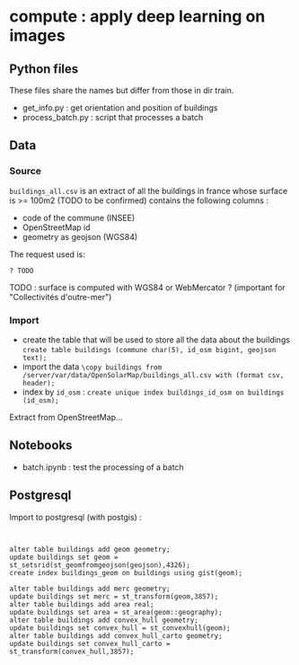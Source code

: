# compute : apply deep learning on images

## Python files

These files share the names but differ from those in dir train.

* get_info.py : get orientation and position of buildings
* process_batch.py : script that processes a batch

## Data

### Source

`buildings_all.csv` is an extract of all the buildings in france whose surface is >= 100m2 (TODO to be confirmed) contains the following columns :

* code of the commune (INSEE)
* OpenStreetMap id
* geometry as geojson (WGS84)

The request used is:
```
? TODO
```

TODO : surface is computed with WGS84 or WebMercator ? (important for "Collectivités d'outre-mer")

### Import

* create the table that will be used to store all the data about the buildings `create table buildings (commune char(5), id_osm bigint, geojson text);`
* import the data `\copy buildings from /server/var/data/OpenSolarMap/buildings_all.csv with (format csv, header);`
* index by `id_osm` : `create unique index buildings_id_osm on buildings (id_osm);`



Extract from OpenStreetMap...

## Notebooks

* batch.ipynb : test the processing of a batch

## Postgresql

Import to postgresql (with postgis) :

```


alter table buildings add geom geometry;
update buildings set geom = st_setsrid(st_geomfromgeojson(geojson),4326);
create index buildings_geom on buildings using gist(geom);

alter table buildings add merc geometry;
update buildings set merc = st_transform(geom,3857);
alter table buildings add area real;
update buildings set area = st_area(geom::geography);
alter table buildings add convex_hull geometry;
update buildings set convex_hull = st_convexhull(geom);
alter table buildings add convex_hull_carto geometry;
update buildings set convex_hull_carto = st_transform(convex_hull,3857);

```